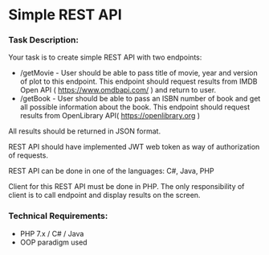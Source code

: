 
# Simple REST API

### Task Description:

Your task is to create simple REST API with two endpoints:
* /getMovie - User should be able to pass title of movie, year and version of plot to this endpoint. This endpoint should request results from IMDB Open API ( https://www.omdbapi.com/ ) and return to user.
* /getBook - User should be able to pass an ISBN number of book and get all possible information about the book. This endpoint should request results from OpenLibrary API( https://openlibrary.org )

All results should be returned in JSON format.

REST API should have implemented JWT web token as way of authorization of requests.

REST API can be done in one of the languages: C#, Java, PHP

Client for this REST API must be done in PHP. The only responsibility of client is to call endpoint and display results on the screen.

### Technical Requirements:
- PHP 7.x / C# / Java
- OOP paradigm used
